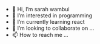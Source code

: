 - 👋 Hi, I’m sarah wambui
- 👀 I’m interested in programming
- 🌱 I’m currently learning react
- 💞️ I’m looking to collaborate on ...
- 📫 How to reach me ...

<!---
sarahwambui96/sarahwambui96 is a ✨ special ✨ repository because its `README.md` (this file) appears on your GitHub profile.
You can click the Preview link to take a look at your changes.
--->
